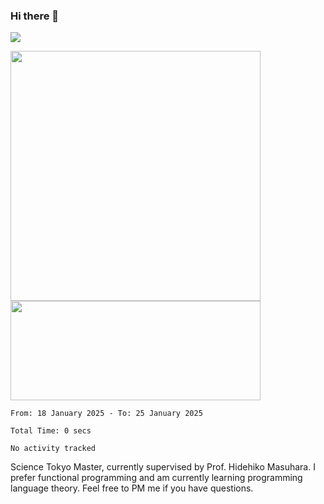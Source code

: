 ### Hi there 👋

<!--
**pe200012/pe200012** is a ✨ _special_ ✨ repository because its `README.md` (this file) appears on your GitHub profile.

Here are some ideas to get you started:

- 🔭 I’m currently working on ...
- 🌱 I’m currently learning ...
- 👯 I’m looking to collaborate on ...
- 🤔 I’m looking for help with ...
- 💬 Ask me about ...
- 📫 How to reach me: ...
- 😄 Pronouns: ...
- ⚡ Fun fact: ...
-->
![](https://www.codewars.com/users/pe200012/badges/large)
<p>
    <img width="400em" src="https://github-readme-stats-git-masterrstaa-rickstaa.vercel.app/api?username=pe200012&show_icons=true&icon_color=f44336&title_color=757de8&rank_icon=github">
    <img width="400em" height="159em" src="https://github-readme-stats-git-masterrstaa-rickstaa.vercel.app/api/top-langs/?username=pe200012&hide=html,cmake,css&title_color=757de8&layout=compact&exclude_repo=SatTS">
</p>

<!--START_SECTION:waka-->

```all_time
From: 18 January 2025 - To: 25 January 2025

Total Time: 0 secs

No activity tracked
```

<!--END_SECTION:waka-->

Science Tokyo Master, currently supervised by Prof. Hidehiko Masuhara. I prefer functional programming and am currently learning programming language theory. Feel free to PM me if you have questions.
